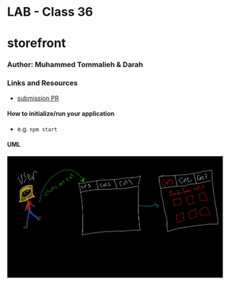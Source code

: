 # LAB - Class 36

# storefront

### Author: Muhammed Tommalieh & Darah

### Links and Resources

- [submission PR](https://github.com/401-advanced-javascript-tommalieh/storefront/pull/2)


#### How to initialize/run your application

- e.g. `npm start`


#### UML

![uml](./public/UML.png)